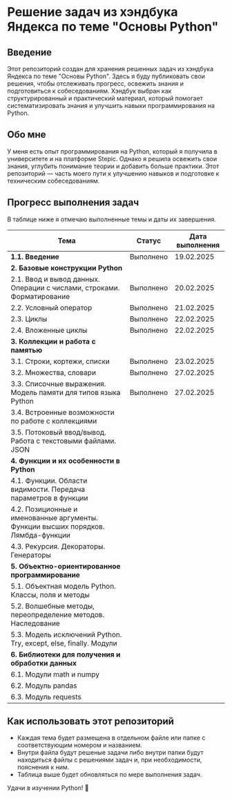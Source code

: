 # Решение задач из хэндбука Яндекса по теме "Основы Python"

## Введение

Этот репозиторий создан для хранения решенных задач из хэндбука Яндекса по теме "Основы Python". Здесь я буду публиковать свои решения, чтобы отслеживать прогресс, освежить знания и подготовиться к собеседованиям. Хэндбук выбран как структурированный и практический материал, который помогает систематизировать знания и улучшить навыки программирования на Python.

## Обо мне

У меня есть опыт программирования на Python, который я получила в университете и на платформе Stepic. Однако я решила освежить свои знания, углубить понимание теории и добавить больше практики. Этот репозиторий — часть моего пути к улучшению навыков и подготовке к техническим собеседованиям.

## Прогресс выполнения задач

В таблице ниже я отмечаю выполненные темы и даты их завершения.

| Тема                                                                 | Статус       | Дата выполнения |
|----------------------------------------------------------------------|--------------|-----------------|
| **1.1. Введение**                                                    | Выполнено    | 19.02.2025      |
| **2. Базовые конструкции Python**                                    |              |                 |
| 2.1. Ввод и вывод данных. Операции с числами, строками. Форматирование | Выполнено    | 20.02.2025      |
| 2.2. Условный оператор                                               | Выполнено    | 21.02.2025      |
| 2.3. Циклы                                                           | Выполнено    | 22.02.2025      |
| 2.4. Вложенные циклы                                                 | Выполнено    | 22.02.2025      |
| **3. Коллекции и работа с памятью**                                  |              |                 |
| 3.1. Строки, кортежи, списки                                         | Выполнено    | 23.02.2025      |
| 3.2. Множества, словари                                              | Выполнено    | 27.02.2025      |
| 3.3. Списочные выражения. Модель памяти для типов языка Python       | Выполнено    | 27.02.2025      |
| 3.4. Встроенные возможности по работе с коллекциями                  |              |                 |
| 3.5. Потоковый ввод/вывод. Работа с текстовыми файлами. JSON         |              |                 |
| **4. Функции и их особенности в Python**                             |              |                 |
| 4.1. Функции. Области видимости. Передача параметров в функции       |              |                 |
| 4.2. Позиционные и именованные аргументы. Функции высших порядков. Лямбда-функции |              |                 |
| 4.3. Рекурсия. Декораторы. Генераторы                                |              |                 |
| **5. Объектно-ориентированное программирование**                     |              |                 |
| 5.1. Объектная модель Python. Классы, поля и методы                  |              |                 |
| 5.2. Волшебные методы, переопределение методов. Наследование         |              |                 |
| 5.3. Модель исключений Python. Try, except, else, finally. Модули    |              |                 |
| **6. Библиотеки для получения и обработки данных**                   |              |                 |
| 6.1. Модули math и numpy                                             |              |                 |
| 6.2. Модуль pandas                                                   |              |                 |
| 6.3. Модуль requests                                                 |              |                 |

## Как использовать этот репозиторий

- Каждая тема будет размещена в отдельном файле или папке с соответствующим номером и названием.
- Внутри файла будут решеные задачи либо внутри папки будут находиться файлы с решениями задач и, при необходимости, пояснения к ним.
- Таблица выше будет обновляться по мере выполнения задач.

Удачи в изучении Python! 🚀
